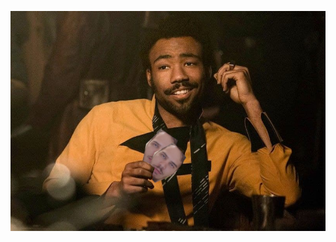 [![pic](https://github.com/greeger/greeger/blob/master/pictures/Lando_poker.png "bruh")](xvideos.com "super bruh")

